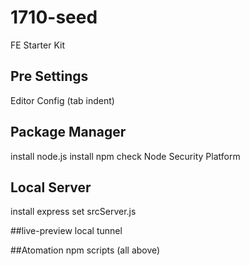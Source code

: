 # 1710-seed
FE Starter Kit

## Pre Settings
Editor Config (tab indent)

## Package Manager
install node.js
install npm
check Node Security Platform

## Local Server
install express
set srcServer.js

##live-preview
local tunnel

##Atomation
npm scripts (all above)
